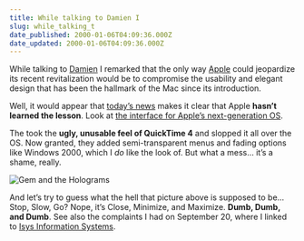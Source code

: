```yaml
---
title: While talking to Damien I
slug: while_talking_t
date_published: 2000-01-06T04:09:36.000Z
date_updated: 2000-01-06T04:09:36.000Z
---
```


While talking to [Damien](http://www.mrbarrett.com) I remarked that the only way [Apple](http://www.apple.com) could jeopardize its recent revitalization would be to compromise the usability and elegant design that has been the hallmark of the Mac since its introduction.

Well, it would appear that [today’s news](http://macosrumors.com/?powerexpress=mwsf2K) makes it clear that Apple **hasn’t learned the lesson**. Look at [the interface for Apple’s next-generation OS](http://www.apple.com/macosx/desktop.html).

The took the **ugly, unusable feel of QuickTime 4** and slopped it all over the OS. Now granted, they added semi-transparent menus and fading options like Windows 2000, which I *do* like the look of. But what a mess… it’s a shame, really.

![Gem and the Holograms](https://cdn.glitch.global/71e5579f-aba0-499a-b200-01549a2a80ce/gems.jpg?v=1729991372685)

And let’s try to guess what the hell that picture above is supposed to be… Stop, Slow, Go? Nope, it’s Close, Minimize, and Maximize. **Dumb, Dumb, and Dumb**. See also the complaints I had on September 20, where I linked to [Isys Information Systems](http://www.iarchitect.com/qtime.htm).
